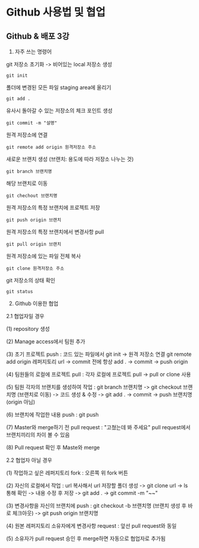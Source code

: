 # Github 사용법 및 협업 
## Github & 배포 3강

1. 자주 쓰는 명령어

git 저장소 초기화 -> 비어있는 local 저장소 생성
```phyton
git init
```
폴더에 변경된 모든 파일 staging area에 올리기
```phyton
git add .
```
유사시 돌아갈 수 있는 저장소의 체크 포인트 생성
```phyton
git commit -m "설명"
```
원격 저장소에 연결
```phyton
git remote add origin 원격저장소 주소
```
새로운 브랜치 생성 (브랜치: 용도에 따라 저장소 나누는 것)
```phyton
git branch 브랜치명
```
해당 브랜치로 이동
```phyton
git chechout 브랜치명
```
원격 저장소의 특정 브랜치에 프로젝트 저장
```phyton
git push origin 브랜치
```
원격 저장소의 특정 브랜치에서 변경사항 pull
```phyton
git pull origin 브랜치
```
원격 저장소에 있는 파일 전체 복사
```phyton
git clone 원격저장소 주소
```
git 저장소의 상태 확인
```phyton
git status
```
2. Github 이용한 협업

  2.1 협업자일 경우

  (1) repository 생성
  
  (2) Manage access에서 팀원 추가
  
  (3) 초기 프로젝트 push : 코드 있는 파일에서 git init -> 원격 저장소 연결 git remote add origin 레퍼지토리 url -> commit 전에 항상 add . -> commit -> push origin 
  
  (4) 팀원들의 로컬에 프로젝트 pull : 각자 로컬에 프로젝트 pull -> pull or clone 사용 
  
  (5) 팀원 각자의 브랜치를 생성하여 작업 : git branch 브랜치명 -> git checkout 브랜치명 (브랜치로 이동) -> 코드 생성 & 수정 -> git add . -> commit -> push 브랜치명 (origin 아님)
  
  (6) 브랜치에 작업한 내용 push : git push
  
  (7) Master와 merge하기 전 pull request : "고쳤는데 봐 주세요" pull request에서 브랜치끼리의 차이 볼 수 있음
  
  (8) Pull request 확인 후 Maste와 merge
  
  2.2 협업자 아닐 경우
  
  (1) 작업하고 싶은 레퍼지토리 fork : 오른쪽 위 fork 버튼
  
  (2) 자신의 로컬에서 작업 : url 복사해서 url 저장할 폴더 생성 -> git clone url -> ls 통해 확인 -> 내용 수정 후 저장 -> git add . -> git commit -m "~~"
  
  (3) 변경사항을 자신의 브랜치에 push : git checkout -b 브랜치명 (브랜치 생성 후 바로 체크아웃) -> git push origin 브랜치명
  
  (4) 원본 레퍼지토리 소유자에게 변경사항 request : 앞선 pull request와 동일
  
  (5) 소유자가 pull request 승인 후 merge하면 자동으로 협업자로 추가됨
  
  
